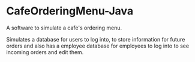 # CafeOrderingMenu-Java
A software to simulate a cafe's ordering menu.

Simulates a database for users to log into, to store information for future orders and
also has a employee database for employees to log into to see incoming orders and edit them.
